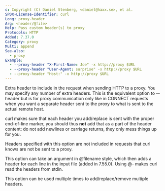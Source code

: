 ```yaml
---
c: Copyright (C) Daniel Stenberg, <daniel@haxx.se>, et al.
SPDX-License-Identifier: curl
Long: proxy-header
Arg: <header/@file>
Help: Pass custom header(s) to proxy
Protocols: HTTP
Added: 7.37.0
Category: proxy
Multi: append
See-also:
  - proxy
Example:
  - --proxy-header "X-First-Name: Joe" -x http://proxy $URL
  - --proxy-header "User-Agent: surprise" -x http://proxy $URL
  - --proxy-header "Host:" -x http://proxy $URL
---
```


Extra header to include in the request when sending HTTP to a proxy. You may
specify any number of extra headers. This is the equivalent option to --header
but is for proxy communication only like in CONNECT requests when you want a
separate header sent to the proxy to what is sent to the actual remote host.

curl makes sure that each header you add/replace is sent with the proper
end-of-line marker, you should thus **not** add that as a part of the header
content: do not add newlines or carriage returns, they only mess things up for
you.

Headers specified with this option are not included in requests that curl
knows are not be sent to a proxy.

This option can take an argument in @filename style, which then adds a header
for each line in the input file (added in 7.55.0). Using @- makes curl read
the headers from stdin.

This option can be used multiple times to add/replace/remove multiple headers.
